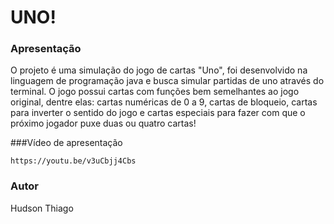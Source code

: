 # UNO!

### Apresentação

O projeto é uma simulação do jogo de cartas "Uno", foi desenvolvido na linguagem de programação java e busca simular partidas de uno através do terminal. O jogo possui cartas com funções bem semelhantes ao jogo original, dentre elas: cartas numéricas de 0 a 9, cartas de bloqueio, cartas para inverter o sentido do jogo e cartas especiais para fazer com que o próximo jogador puxe duas ou quatro cartas!

###Vídeo de apresentação

``` 
https://youtu.be/v3uCbjj4Cbs
```

### Autor

Hudson Thiago
